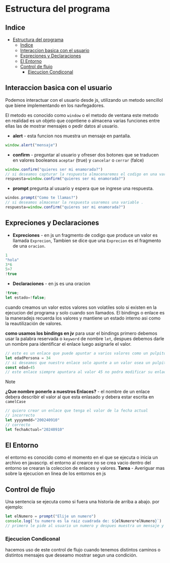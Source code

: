 # Estructura del programa
## Indice
- [Estructura del programa](#estructura-del-programa)
  - [Indice](#indice)
  - [Interaccion basica con el usuario](#interaccion-basica-con-el-usuario)
  - [Expreciones y Declaraciones](#expreciones-y-declaraciones)
  - [El Entorno](#el-entorno)
  - [Control de flujo](#control-de-flujo)
    - [Ejecucion Condiconal](#ejecucion-condiconal)

## Interaccion basica con el usuario
Podemos interactuar con  el usuario desde js, utilizando un metodo sencillol que biene implementando en los navfegadores.

El metodo es conocido como `window` o el metodo de ventana este metodo en realidad es un objeto que copntiene o almacena varias funciones entre ellas las de mostrar mensajes o pedir datos al usuario.
- **alert** - esta funcion nos muestra un mensaje en pantalla.
```js
window.alert("mensaje")
```
- **confirm** - preguntar al usuario y ofreser dos botones que se traducen en valores booleanos `aceptar` (true) y `cancelar` o `cerrar` (falce)
```js
window.confirm("quieres ser mi enamorada?")
// si deseamos capturar la respuesta almacenaremos el codigo en una variable.
respuesta=window.confirm("quieres ser mi enamorada?")
```
- **prompt** pregunta al usuario y espera que se ingrese una respuesta.
```js
windos.prompt("Como te llamas?")
// si deseamos almacenar la respuesta usaremos una variable .
respuesta=window.confirm("quieres ser mi enamorada?")
```
 ## Expreciones y Declaraciones
 - **Expreciones** - en js un fragmento de codigo que produce un valor es llamada `Exprecion`, Tambien se dice que una `Exprecion` es el fragmento de una `oracion`.
```js
1
"hola"
3*6
5>7
!true
```
- **Declaraciones** - en js es una oracion
```js
!true;
let estado=!false;
```
cuando creamos un valor estos valores son volatiles solo si existen en la ejecucion del programa y solo cuando son llamados.
El bindings o enlace es la maneradejs recuerda los valores y mantiene un estado interno asi como la reautilización de valores.

**como usamos los bindings en jv**
para usar el bindings primero debemos usar la palabra reservada o `keyword` de nombre `let`, despues debemos darle un nombre para identificar el enlace luego asignarle el valor.
```js
// este es un enlace que puede apuntar a varios valores como un pulpito con muchos brazos .
let edadPersona = 34
// si deseamos que nuestro enlace solo apunte a un valor osea un pulpito con un bracito entonces para crear este enlace debemos hacer uso del keywor const
const edad=45
// este enlace siempre apuntara al valor 45 no podra modificar su enlace a otro valor
```

>[!NOTE]
> **¿Que nombre ponerle a nuestros Enlaces?** - el nombre de un enlace debera describir el valor al que esta enlasado y debera estar escrita en `camelCase`

```js
// quiero crear un enlace que tenga el valor de la fecha actual
// incorrecto
let yyyymmdd="200240910"
// correcto
let fechaActual="20240910"
```
## El Entorno
el entorno es conocido como el momento en el que se ejecuta o inicia un archivo en javascrip.
el entorno al crearce no se crea vacio dentro del entorno se crearan la coleccion de enlaces y valores.
**Tarea** - Averiguar mas sobre la ejecucion en linea de los entornos en js

## Control de flujo
Una sentencia se ejecuta como si fuera una historia de arriba a abajo.
por ejemplo:
```js
let elNumero = prompt("Elije un numero")
console.log(`tu numero es la raiz cuadrada de: ${elNumero*elNumero}`)
// primero le pide al usuario un numero y despues muestra un mensaje y el cuadrado de ese numero
```

### Ejecucion Condiconal
hacemos uso de este control de flujo cuando tenemos distintos caminos o distintos mensajes que deseamo mostrar segun una condición. 